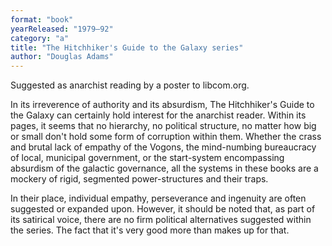 ```yaml
---
format: "book"
yearReleased: "1979–92"
category: "a"
title: "The Hitchhiker's Guide to the Galaxy series"
author: "Douglas Adams"
---
```

Suggested as anarchist reading by a poster to libcom.org.

In its irreverence of authority and its absurdism, The Hitchhiker's Guide to the Galaxy can certainly hold interest for the anarchist reader. Within its pages, it seems that no hierarchy, no political structure, no matter how big or small don't hold some form of corruption within them. Whether the crass and brutal lack of empathy of the Vogons, the mind-numbing bureaucracy of local, municipal government, or the start-system encompassing absurdism of the galactic governance, all the systems in these books are a mockery of rigid, segmented power-structures and their traps.

In their place, individual empathy, perseverance and ingenuity are often suggested or expanded upon. However, it should be noted that, as part of its satirical voice, there are no firm political alternatives suggested within the series. The fact that it's very good more than makes up for that.
